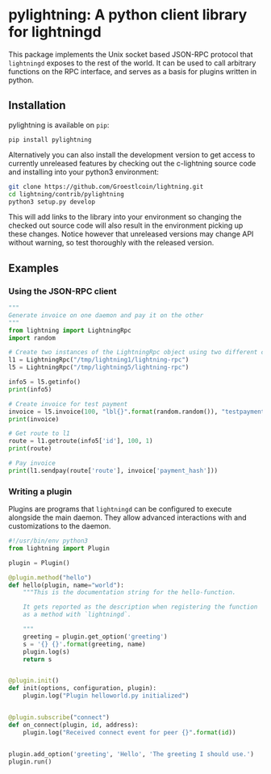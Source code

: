# pylightning: A python client library for lightningd

This package implements the Unix socket based JSON-RPC protocol that
`lightningd` exposes to the rest of the world. It can be used to call
arbitrary functions on the RPC interface, and serves as a basis for plugins
written in python.


## Installation

pylightning is available on `pip`:

```
pip install pylightning
```

Alternatively you can also install the development version to get access to
currently unreleased features by checking out the c-lightning source code and
installing into your python3 environment:

```bash
git clone https://github.com/Groestlcoin/lightning.git
cd lightning/contrib/pylightning
python3 setup.py develop
```

This will add links to the library into your environment so changing the
checked out source code will also result in the environment picking up these
changes. Notice however that unreleased versions may change API without
warning, so test thoroughly with the released version.

## Examples


### Using the JSON-RPC client
```py
"""
Generate invoice on one daemon and pay it on the other
"""
from lightning import LightningRpc
import random

# Create two instances of the LightningRpc object using two different c-lightning daemons on your computer
l1 = LightningRpc("/tmp/lightning1/lightning-rpc")
l5 = LightningRpc("/tmp/lightning5/lightning-rpc")

info5 = l5.getinfo()
print(info5)

# Create invoice for test payment
invoice = l5.invoice(100, "lbl{}".format(random.random()), "testpayment")
print(invoice)

# Get route to l1
route = l1.getroute(info5['id'], 100, 1)
print(route)

# Pay invoice
print(l1.sendpay(route['route'], invoice['payment_hash']))
```

### Writing a plugin

Plugins are programs that `lightningd` can be configured to execute alongside
the main daemon. They allow advanced interactions with and customizations to
the daemon.

```python
#!/usr/bin/env python3
from lightning import Plugin

plugin = Plugin()

@plugin.method("hello")
def hello(plugin, name="world"):
    """This is the documentation string for the hello-function.

    It gets reported as the description when registering the function
    as a method with `lightningd`.

    """
    greeting = plugin.get_option('greeting')
    s = '{} {}'.format(greeting, name)
    plugin.log(s)
    return s


@plugin.init()
def init(options, configuration, plugin):
    plugin.log("Plugin helloworld.py initialized")


@plugin.subscribe("connect")
def on_connect(plugin, id, address):
    plugin.log("Received connect event for peer {}".format(id))


plugin.add_option('greeting', 'Hello', 'The greeting I should use.')
plugin.run()

```
